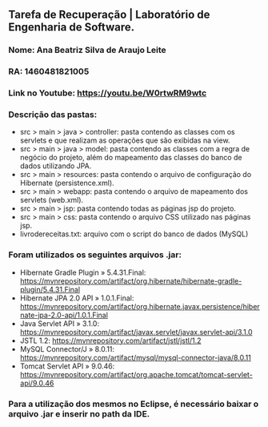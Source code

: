 ## Tarefa de Recuperação | Laboratório de Engenharia de Software.

### Nome: Ana Beatriz Silva de Araujo Leite
### RA: 1460481821005
### Link no Youtube: https://youtu.be/W0rtwRM9wtc
### Descrição das pastas:
* src > main > java > controller: pasta contendo as classes com os servlets e que realizam as operações que são exibidas na view.
* src > main > java > model: pasta contendo as classes com a regra de negócio do projeto, além do mapeamento das classes do banco de dados utilizando JPA.
* src > main > resources: pasta contendo o arquivo de configuração do Hibernate (persistence.xml).
* src > main > webapp: pasta contendo o arquivo de mapeamento dos servlets (web.xml).
* src > main > jsp: pasta contendo todas as páginas jsp do projeto.
* src > main > css: pasta contendo o arquivo CSS utilizado nas páginas jsp.
* livrodereceitas.txt: arquivo com o script do banco de dados (MySQL)


### Foram utilizados os seguintes arquivos .jar: 
* Hibernate Gradle Plugin » 5.4.31.Final: https://mvnrepository.com/artifact/org.hibernate/hibernate-gradle-plugin/5.4.31.Final
* Hibernate JPA 2.0 API » 1.0.1.Final: https://mvnrepository.com/artifact/org.hibernate.javax.persistence/hibernate-jpa-2.0-api/1.0.1.Final
* Java Servlet API » 3.1.0: https://mvnrepository.com/artifact/javax.servlet/javax.servlet-api/3.1.0
* JSTL 1.2: https://mvnrepository.com/artifact/jstl/jstl/1.2
* MySQL Connector/J » 8.0.11: https://mvnrepository.com/artifact/mysql/mysql-connector-java/8.0.11
* Tomcat Servlet API » 9.0.46: https://mvnrepository.com/artifact/org.apache.tomcat/tomcat-servlet-api/9.0.46

### Para a utilização dos mesmos no Eclipse, é necessário baixar o arquivo .jar e inserir no path da IDE.



  
